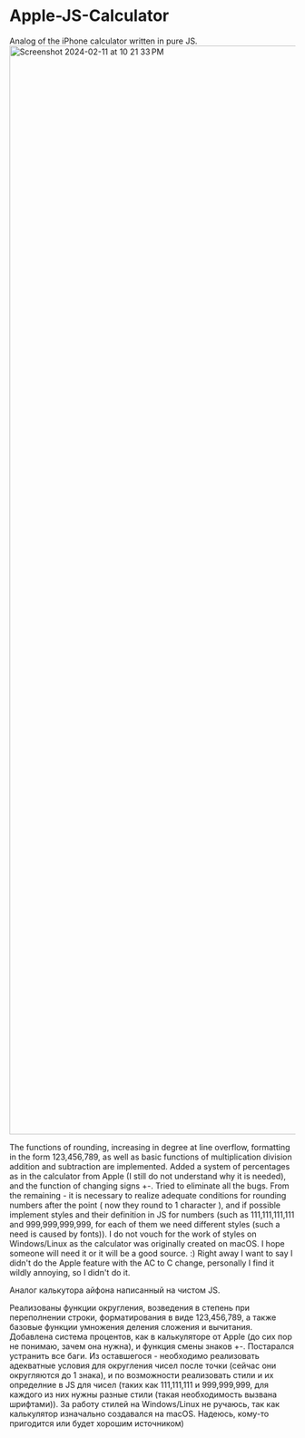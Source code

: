 # Apple-JS-Calculator
Analog of the iPhone calculator written in pure JS.
<img width="1920" alt="Screenshot 2024-02-11 at 10 21 33 PM" src="https://github.com/FrakesH/Apple-JS-Calculator/assets/104097126/3ebf1f33-34df-45a5-b5cf-1b845ca1ab90">

The functions of rounding, increasing in degree at line overflow, formatting in the form 123,456,789, as well as basic functions of multiplication division addition and subtraction are implemented. Added a system of percentages as in the calculator from Apple (I still do not understand why it is needed), and the function of changing signs +-. Tried to eliminate all the bugs. From the remaining - it is necessary to realize adequate conditions for rounding numbers after the point ( now they round to 1 character ),  and if possible implement styles and their definition in JS for numbers (such as 111,111,111,111 and 999,999,999,999, for each of them we need different styles (such a need is caused by fonts)). I do not vouch for the work of styles on Windows/Linux as the calculator was originally created on macOS. I hope someone will need it or it will be a good source. :)
Right away I want to say I didn't do the Apple feature with the AC to C change, personally I find it wildly annoying, so I didn't do it.



Аналог калькутора айфона написанный на чистом JS.

Реализованы функции округления, возведения в степень при переполнении строки, форматирования в виде 123,456,789, а также базовые функции умножения деления сложения и вычитания. Добавлена система процентов, как в калькуляторе от Apple (до сих пор не понимаю, зачем она нужна), и функция смены знаков +-. Постарался устранить все баги. Из оставшегося - необходимо реализовать адекватные условия для округления чисел после точки (сейчас они округляются до 1 знака), и по возможности реализовать стили и их определние в JS для чисел (таких как 111,111,111 и 999,999,999, для каждого из них нужны разные стили (такая необходимость вызвана шрифтами)). За работу стилей на Windows/Linux не ручаюсь, так как калькулятор изначально создавался на macOS. Надеюсь, кому-то пригодится или будет хорошим источником)
